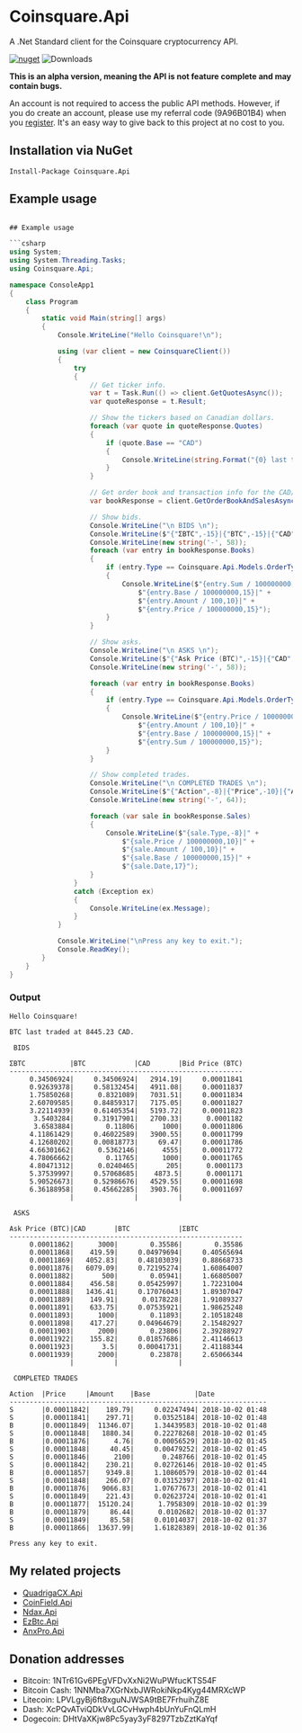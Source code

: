 ﻿# Coinsquare.Api
A .Net Standard client for the Coinsquare cryptocurrency API. 


[![nuget](https://img.shields.io/nuget/v/Coinsquare.Api.svg)](https://www.nuget.org/packages/Coinsquare.Api/)
![Downloads](https://img.shields.io/nuget/dt/Coinsquare.Api.svg)

**This is an alpha version, meaning the API is not feature complete and may contain bugs.**

An account is not required to access the public API methods. 
However, if you do create an account, please use my referral code (9A96B01B4) when you [register](https://coinsquare.io/register?r=9A96B01B4). 
It's an easy way to give back to this project at no cost to you.

## Installation via NuGet
```
Install-Package Coinsquare.Api
```

## Example usage

```csharp

## Example usage

```csharp
using System;
using System.Threading.Tasks;
using Coinsquare.Api;

namespace ConsoleApp1
{
    class Program
    {
        static void Main(string[] args)
        {
            Console.WriteLine("Hello Coinsquare!\n");

            using (var client = new CoinsquareClient())
            {
                try
                {
                    // Get ticker info.
                    var t = Task.Run(() => client.GetQuotesAsync());
                    var quoteResponse = t.Result;

                    // Show the tickers based on Canadian dollars.
                    foreach (var quote in quoteResponse.Quotes)
                    {
                        if (quote.Base == "CAD")
                        {
                            Console.WriteLine(string.Format("{0} last traded at {1} CAD.", quote.Ticker, quote.Last / 100));
                        }
                    }

                    // Get order book and transaction info for the CAD/BTC pair.
                    var bookResponse = client.GetOrderBookAndSalesAsync("CAD", "BTC").GetAwaiter().GetResult();

                    // Show bids.
                    Console.WriteLine("\n BIDS \n");
                    Console.WriteLine($"{"ΣBTC",-15}|{"BTC",-15}|{"CAD",-10}|{"Bid Price (BTC)",-15}");
                    Console.WriteLine(new string('-', 58));
                    foreach (var entry in bookResponse.Books)
                    {
                        if (entry.Type == Coinsquare.Api.Models.OrderType.B)
                        {
                            Console.WriteLine($"{entry.Sum / 100000000,15}|" +
                                $"{entry.Base / 100000000,15}|" +
                                $"{entry.Amount / 100,10}|" +
                                $"{entry.Price / 100000000,15}");
                        }
                    }

                    // Show asks.
                    Console.WriteLine("\n ASKS \n");
                    Console.WriteLine($"{"Ask Price (BTC)",-15}|{"CAD",-10}|{"BTC",-15}|{"ΣBTC",-15}");
                    Console.WriteLine(new string('-', 58));

                    foreach (var entry in bookResponse.Books)
                    {
                        if (entry.Type == Coinsquare.Api.Models.OrderType.S)
                        {
                            Console.WriteLine($"{entry.Price / 100000000,15}|" +
                                $"{entry.Amount / 100,10}|" +
                                $"{entry.Base / 100000000,15}|" +
                                $"{entry.Sum / 100000000,15}");
                        }
                    }

                    // Show completed trades.
                    Console.WriteLine("\n COMPLETED TRADES \n");
                    Console.WriteLine($"{"Action",-8}|{"Price",-10}|{"Amount",-10}|{"Base",-15}|{"Date",-17}");
                    Console.WriteLine(new string('-', 64));

                    foreach (var sale in bookResponse.Sales)
                    {
                        Console.WriteLine($"{sale.Type,-8}|" +
                            $"{sale.Price / 100000000,10}|" +
                            $"{sale.Amount / 100,10}|" +
                            $"{sale.Base / 100000000,15}|" +
                            $"{sale.Date,17}");
                    }
                }
                catch (Exception ex)
                {
                    Console.WriteLine(ex.Message);
                }
            }

            Console.WriteLine("\nPress any key to exit.");
            Console.ReadKey();
        }
    }
}
```

### Output
```
Hello Coinsquare!

BTC last traded at 8445.23 CAD.

 BIDS

ΣBTC           |BTC            |CAD       |Bid Price (BTC)
----------------------------------------------------------
     0.34506924|     0.34506924|   2914.19|     0.00011841
     0.92639378|     0.58132454|   4911.08|     0.00011837
     1.75850268|      0.8321089|   7031.51|     0.00011834
     2.60709585|     0.84859317|   7175.05|     0.00011827
     3.22114939|     0.61405354|   5193.72|     0.00011823
      3.5403284|     0.31917901|   2700.33|      0.0001182
      3.6583884|        0.11806|      1000|     0.00011806
     4.11861429|     0.46022589|   3900.55|     0.00011799
     4.12680202|     0.00818773|     69.47|     0.00011786
     4.66301662|      0.5362146|      4555|     0.00011772
     4.78066662|        0.11765|      1000|     0.00011765
     4.80471312|      0.0240465|       205|      0.0001173
     5.37539997|     0.57068685|    4873.5|      0.0001171
     5.90526673|     0.52986676|   4529.55|     0.00011698
     6.36188958|     0.45662285|   3903.76|     0.00011697
               |               |          |

 ASKS

Ask Price (BTC)|CAD       |BTC            |ΣBTC
----------------------------------------------------------
     0.00011862|      3000|        0.35586|        0.35586
     0.00011868|    419.59|     0.04979694|     0.40565694
     0.00011869|   4052.83|     0.48103039|     0.88668733
     0.00011876|   6079.09|     0.72195274|     1.60864007
     0.00011882|       500|        0.05941|     1.66805007
     0.00011884|    456.58|     0.05425997|     1.72231004
     0.00011888|   1436.41|     0.17076043|     1.89307047
     0.00011889|    149.91|      0.0178228|     1.91089327
     0.00011891|    633.75|     0.07535921|     1.98625248
     0.00011893|      1000|        0.11893|     2.10518248
     0.00011898|    417.27|     0.04964679|     2.15482927
     0.00011903|      2000|        0.23806|     2.39288927
     0.00011922|    155.82|     0.01857686|     2.41146613
     0.00011923|       3.5|     0.00041731|     2.41188344
     0.00011939|      2000|        0.23878|     2.65066344
               |          |               |

 COMPLETED TRADES

Action  |Price     |Amount    |Base           |Date
----------------------------------------------------------------
S       |0.00011842|    189.79|     0.02247494| 2018-10-02 01:48
S       |0.00011841|    297.71|     0.03525184| 2018-10-02 01:48
B       |0.00011849|  11346.07|     1.34439583| 2018-10-02 01:48
S       |0.00011848|   1880.34|     0.22278268| 2018-10-02 01:45
B       |0.00011876|      4.76|     0.00056529| 2018-10-02 01:45
S       |0.00011848|     40.45|     0.00479252| 2018-10-02 01:45
S       |0.00011846|      2100|       0.248766| 2018-10-02 01:45
S       |0.00011842|    230.21|     0.02726146| 2018-10-02 01:45
B       |0.00011857|    9349.8|     1.10860579| 2018-10-02 01:44
S       |0.00011848|    266.07|     0.03152397| 2018-10-02 01:41
B       |0.00011876|   9066.83|     1.07677673| 2018-10-02 01:41
S       |0.00011849|    221.43|     0.02623724| 2018-10-02 01:41
B       |0.00011877|  15120.24|      1.7958309| 2018-10-02 01:39
B       |0.00011879|     86.44|      0.0102682| 2018-10-02 01:37
S       |0.00011849|     85.58|     0.01014037| 2018-10-02 01:37
B       |0.00011866|  13637.99|     1.61828389| 2018-10-02 01:36

Press any key to exit.
```

## My related projects

* [QuadrigaCX.Api](https://github.com/RobJohnston/QuadrigaCX.Api)
* [CoinField.Api](https://github.com/RobJohnston/CoinField.Api)
* [Ndax.Api](https://github.com/RobJohnston/Ndax.Api)
* [EzBtc.Api](https://github.com/RobJohnston/EzBtc.Api)
* [AnxPro.Api](https://github.com/RobJohnston/AnxPro.Api)

## Donation addresses

* Bitcoin: 1NTr61Gv6PEgVFDvXxNi2WuPWfucKTS54F 
* Bitcoin Cash:  1NNMba7XGrNxbJWRokiNkp4Kyg44MRXcWP
* Litecoin:  LPVLgyBj6ft8xguNJWSA9tBE7FrhuihZ8E
* Dash:  XcPQvATviQDkVvLGCvHwph4bUnYuFnQLmH
* Dogecoin:  DHtVaXKjw8Pc5yay3yF8297TzbZztKaYqf
